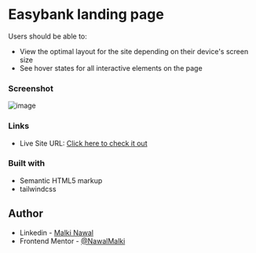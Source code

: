 # Easybank landing page 




Users should be able to:

- View the optimal layout for the site depending on their device's screen size
- See hover states for all interactive elements on the page

### Screenshot

![image](https://github.com/NawalMalki/Challenge10-FrontEndMentor/assets/114352448/3c2a5174-eb95-48a7-8a91-5df556908cb2)


### Links

- Live Site URL: [Click here to check it out](https://challenge10-front-end-mentor.vercel.app/)



### Built with

- Semantic HTML5 markup
- tailwindcss




## Author

- Linkedin - [Malki Nawal](https://www.linkedin.com/in/nawal-malki-a8244a201/)
- Frontend Mentor - [@NawalMalki](https://www.frontendmentor.io/profile/NawalMalki)


